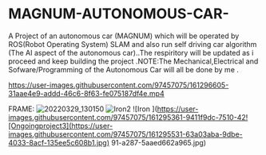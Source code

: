 # MAGNUM-AUTONOMOUS-CAR-
A Project of an autonomous car (MAGNUM) which will be operated by ROS(Robot Operating System) SLAM and also run self driving car algorithm (The AI aspect of the autonomous car)..The respiritory will be updated as i proceed and keep building the project .NOTE:The Mechanical,Electrical and Sofware/Programming of the Autonomous Car will all be done by me .

https://user-images.githubusercontent.com/97457075/161296605-31aae4e9-addd-46c6-8f63-fe075187df4e.mp4


FRAME:
![20220329_130150](https://user-images.githubusercontent.com/97457075/161295052-cd1c7e03-3c05-40f5-b982-f516c27d88e7.jpg)
![Iron2](https://user-images.githubusercontent.com/97457075/161295236-2157ba53-c91b-400a-9832-628bab5b4df9.jpg)
![Iron ](https://user-images.githubusercontent.com/97457075/161295361-9411f9dc-7510-42![Ongoingproject3](https://user-images.githubusercontent.com/97457075/161295531-63a03aba-9dbe-4033-8acf-135ee5c608b1.jpg)
91-a287-5aaed662a965.jpg)
